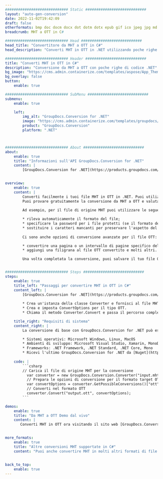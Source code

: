 ```yaml
---
############################# Static ############################
layout: "auto-gen-conversion"
date: 2022-11-02T19:42:09
draft: false
otherformats: bmp doc docm docx dot dotm dotx epub gif ico jpeg jpg md odt ott pdf png psd rtf tex tif tiff txt xps
breadcrumb: MHT a OTT in C#

############################# Head ############################
head_title: "Convertitore da MHT a OTT in C#"
head_description: "Converti MHT in OTT in .NET utilizzando poche righe di codice. Utilizza l'API di conversione dei documenti di GroupDocs per convertire oltre 160 formati di file."

############################# Header ############################
title: "Converti MHT in OTT in C#"
description: "Conversione da MHT a OTT con poche righe di codice .NET"
bg_image: "https://cms.admin.containerize.com/templates/aspose/App_Themes/V3/images/bg/header1.png"
bg_overlay: false
button:
    enable: true

############################# SubMenu ############################
submenu:
    enable: true

    left:
        img_alt: "GroupDocs.Conversion for .NET"
        image: "https://cms.admin.containerize.com/templates/groupdocs/images/product-logos/90x90-noborder/groupdocs-conversion-net.png"
        product: "GroupDocs.Conversion"
        platform: ".NET"



############################# About ############################
about:
    enable: true
    title: "Informazioni sull'API GroupDocs.Conversion for .NET"
    content: |
        [GroupDocs.Conversion for .NET](https://products.groupdocs.com/conversion/net/) può essere utilizzato per convertire Microsoft Word, Excel, PowerPoint, PDF, Visio e altri formati. GroupDocs.Conversion è un'API standalone adatta per sistemi interni e back-end in cui sono richieste prestazioni elevate. Non dipende da alcun software come Microsoft o Open Office.
    

overview:
    enable: true
    content: |
        Converti facilmente i tuoi file MHT in OTT in .NET. Puoi utilizzare solo un paio di righe di codice C# in qualsiasi piattaforma a tua scelta come: Windows, Linux, macOS.
        Puoi provare gratuitamente la conversione da MHT a OTT e valutare la qualità dei risultati della conversione. Insieme a semplici scenari di conversione di file, puoi provare opzioni più avanzate per caricare il file di origine MHT e per salvare il risultato di output OTT. 
        
        Ad esempio, per il file di origine MHT puoi utilizzare le seguenti opzioni di caricamento:

        * rileva automaticamente il formato del file;
        * specificare la password per i file protetti (se il formato del file lo supporta);
        * sostituire i caratteri mancanti per preservare l'aspetto del documento.
        
        Ci sono anche opzioni di conversione avanzate per il file OTT:

        * convertire una pagina o un intervallo di pagine specifico del documento;
        * aggiungi una filigrana al file OTT convertito e molti altri.

        Una volta completata la conversione, puoi salvare il tuo file OTT nel percorso del file locale o in qualsiasi archivio di terze parti come FTP, Amazon S3, Google Drive, Dropbox ecc. Nota: per convertire MHT in {{ TO}} non è necessario alcun software aggiuntivo installato, come MS Office, Open Office, Adobe Acrobat Reader ecc.


############################# Steps ############################
steps:
    enable: true
    title_left: "Passaggi per convertire MHT in OTT in C#"
    content_left: |
        [GroupDocs.Conversion for .NET](https://products.groupdocs.com/conversion/net/) consente agli sviluppatori di convertire facilmente un file MHT in OTT con poche righe di codice.
        
        * Crea un'istanza della classe Converter e fornisci al file MHT il percorso completo
        * Crea e imposta ConvertOptions per il tipo OTT.
        * Chiama il metodo Converter.Convert e passa il percorso completo e il formato (OTT) come parametro

    title_right: "Requisiti di sistema"
    content_right: |
        La conversione di base con GroupDocs.Conversion for .NET può essere eseguita in pochi semplici passaggi. Le nostre API sono supportate su tutte le principali piattaforme e sistemi operativi. Prima di eseguire il codice seguente, assicurati di avere i seguenti prerequisiti installati sul tuo sistema.

        * Sistemi operativi: Microsoft Windows, Linux, MacOS
        * Ambienti di sviluppo: Microsoft Visual Studio, Xamarin, MonoDevelop
        * Frameworks: .NET Framework, .NET Standard, .NET Core, Mono
        * Ricevi l'ultimo GroupDocs.Conversion for .NET da [Nuget](https://www.nuget.org/packages/groupdocs.conversion)
         
    code: |
        ```csharp    
        // Carica il file di origine MHT per la conversione
          var converter = new GroupDocs.Conversion.Converter("input.mht");
          // Prepara le opzioni di conversione per il formato target OTT
          var convertOptions = converter.GetPossibleConversions()["ott"].ConvertOptions;
          // Converti nel formato OTT
          converter.Convert("output.ott", convertOptions);
        ```

demos:
    enable: true
    title: "Da MHT a OTT Demo dal vivo"
    content: |
       Converti MHT in OTT ora visitando il sito web [GroupDocs.Conversion App](https://products.groupdocs.app/conversion/family). La demo online presenta i seguenti vantaggi
          

more_formats:
    enable: true
    title: "Altre conversioni MHT supportate in C#"
    content: "Puoi anche convertire MHT in molti altri formati di file. Si prega di consultare l'elenco di seguito."
       
       
back_to_top:
    enable: true
---
```

